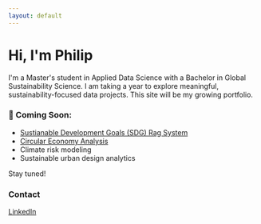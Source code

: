 ```yaml
---
layout: default
---
```


# Hi, I'm Philip

I'm a Master's student in Applied Data Science with a Bachelor in Global Sustainability Science. I am taking a year to explore meaningful, sustainability-focused data projects. This site will be my growing portfolio.

### 🌱 Coming Soon:
- [Sustianable Development Goals (SDG) Rag System]()
- [Circular Economy Analysis](/projects/circular-economy-analysis.md)
- Climate risk modeling
- Sustainable urban design analytics

Stay tuned!

### Contact
[LinkedIn](https://www.linkedin.com/in/philip-wehry-a9133a20a/)
